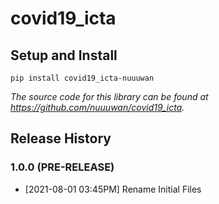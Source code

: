 # covid19_icta

## Setup and Install

```
pip install covid19_icta-nuuuwan
```

*The source code for this library can be found at https://github.com/nuuuwan/covid19_icta.*


## Release History

### 1.0.0 (PRE-RELEASE)
* [2021-08-01 03:45PM] Rename Initial Files
